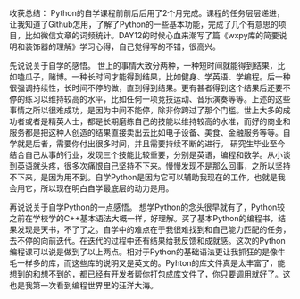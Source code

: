 收获总结：
Python的自学课程前前后后用了2个月完成。课程的任务层层递进，让我知道了Github怎用，了解了Python的一些基本功能，完成了几个有意思的项目，比如微信文章的词频统计。DAY12的时候心血来潮写了篇《wxpy库的简要说明和装饰器的理解》学习心得，自己觉得写的不错，很高兴。

先说说关于自学的感悟。
世上的事情大致分两种，一种短时间就能得到结果，比如嗑瓜子，赌博。一种长时间才能得到结果，比如健身、学英语、学编程。后一种很强调持续性，长时间不停的做，直到得到结果。更有甚者得到这个结果后还要不停的练习以维持较高的水平，比如任何一项竞技运动、音乐演奏等等。上述的这些事情之所以很难成功，是因为中间不能停，除非你跨过了那个门槛。世上大多的成功者或者是精英人士，都是长期磨练自己的技能以维持较高的水准，而好的商业和服务都是把这种人创造的结果直接卖出去比如电子设备、美食、金融服务等等。自学就是后者，需要你付出很多时间，并且需要持续不断的进行。
研究生毕业至今结合自己从事的行业，发现三个技能比较重要，分别是英语，编程和数学。从小谈到英语就头疼，很多次痛恨自己坚持不下来。慢慢发现不是那么回事，之所以坚持不下来，是因为用不到。自学Python是因为它可以辅助我现在的工作，也就是我会用它，所以现在明白自学最底层的动力是用。

再说说关于自学Python的一点感悟。
想学Python的念头很早就有了，Python较之前在学校学的C++基本语法大概一样，好理解。买了基本Python的编程书，结果发现是天书，不了了之。自学中的难点在于我很难找到和自己能力匹配的任务，去不停的向前迭代。在迭代的过程中还有结果给我反馈和成就感。这次的Python编程课可以说是做到了以上两点。相对于Python的基础语法更让我抓狂的是像牛毛一样多的库，而这些库的说明又是英文的。Pyhton的库文件真是太丰富了，能想到的和想不到的，都已经有开发者帮你打包成库文件了，你只要调用就好了。这也是我第一次看到编程世界里的汪洋大海。
